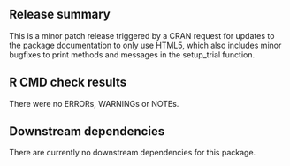 ## Release summary

This is a minor patch release triggered by a CRAN request for updates to the
package documentation to only use HTML5, which also includes minor bugfixes to
print methods and messages in the setup_trial function.

## R CMD check results

There were no ERRORs, WARNINGs or NOTEs.

## Downstream dependencies

There are currently no downstream dependencies for this package.
